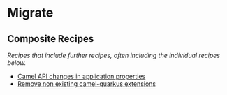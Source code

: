 # Migrate

## Composite Recipes

_Recipes that include further recipes, often including the individual recipes below._

* [Camel API changes in application.properties](./changepropertyvalue.md)
* [Remove non existing camel-quarkus extensions](./removedextensions.md)


